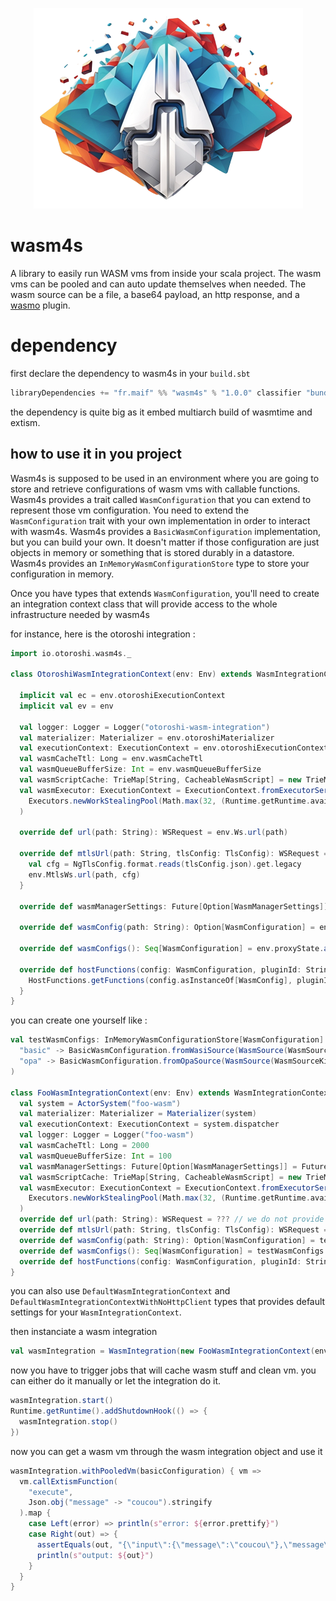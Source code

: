 <p align="center">
  <img src="./resources/wasm4s-logo-transparent.png" />
</p>

# wasm4s

A library to easily run WASM vms from inside your scala project. The wasm vms can be pooled and can auto update themselves when needed. The wasm source can be a file, a base64 payload, an http response, and a [wasmo](https://github.com/maif/wasmo) plugin.

# dependency

first declare the dependency to wasm4s in your `build.sbt`

```scala
libraryDependencies += "fr.maif" %% "wasm4s" % "1.0.0" classifier "bundle"
```

the dependency is quite big as it embed multiarch build of wasmtime and extism.

## how to use it in you project

Wasm4s is supposed to be used in an environment where you are going to store and retrieve configurations of wasm vms with callable functions. Wasm4s provides a trait called  `WasmConfiguration` that you can extend to represent those vm configuration. You need to extend the `WasmConfiguration` trait with your own implementation in order to interact with wasm4s. Wasm4s provides a `BasicWasmConfiguration` implementation, but you can build your own. It doesn't matter if those configuration are just objects in memory or something that is stored durably in a datastore. Wasm4s provides an `InMemoryWasmConfigurationStore` type to store your configuration in memory.

Once you have types that extends `WasmConfiguration`, you'll need to create an integration context class that will provide access to the whole infrastructure needed by wasm4s

for instance, here is the otoroshi integration :

```scala
import io.otoroshi.wasm4s._

class OtoroshiWasmIntegrationContext(env: Env) extends WasmIntegrationContext {

  implicit val ec = env.otoroshiExecutionContext
  implicit val ev = env

  val logger: Logger = Logger("otoroshi-wasm-integration")
  val materializer: Materializer = env.otoroshiMaterializer
  val executionContext: ExecutionContext = env.otoroshiExecutionContext
  val wasmCacheTtl: Long = env.wasmCacheTtl
  val wasmQueueBufferSize: Int = env.wasmQueueBufferSize
  val wasmScriptCache: TrieMap[String, CacheableWasmScript] = new TrieMap[String, CacheableWasmScript]()
  val wasmExecutor: ExecutionContext = ExecutionContext.fromExecutorService(
    Executors.newWorkStealingPool(Math.max(32, (Runtime.getRuntime.availableProcessors * 4) + 1))
  )

  override def url(path: String): WSRequest = env.Ws.url(path)

  override def mtlsUrl(path: String, tlsConfig: TlsConfig): WSRequest = {
    val cfg = NgTlsConfig.format.reads(tlsConfig.json).get.legacy
    env.MtlsWs.url(path, cfg)
  }

  override def wasmManagerSettings: Future[Option[WasmManagerSettings]] = env.datastores.globalConfigDataStore.latest().wasmManagerSettings.vfuture

  override def wasmConfig(path: String): Option[WasmConfiguration] = env.proxyState.wasmPlugin(path).map(_.config)

  override def wasmConfigs(): Seq[WasmConfiguration] = env.proxyState.allWasmPlugins().map(_.config)

  override def hostFunctions(config: WasmConfiguration, pluginId: String): Array[WasmOtoroshiHostFunction[_ <: WasmOtoroshiHostUserData]] = {
    HostFunctions.getFunctions(config.asInstanceOf[WasmConfig], pluginId, None)
  }
}
```

you can create one yourself like :

```scala
val testWasmConfigs: InMemoryWasmConfigurationStore[WasmConfiguration] = InMemoryWasmConfigurationStore(
  "basic" -> BasicWasmConfiguration.fromWasiSource(WasmSource(WasmSourceKind.File, "./src/test/resources/basic.wasm")),
  "opa" -> BasicWasmConfiguration.fromOpaSource(WasmSource(WasmSourceKind.File, "./src/test/resources/opa.wasm")),
)

class FooWasmIntegrationContext(env: Env) extends WasmIntegrationContext {
  val system = ActorSystem("foo-wasm")
  val materializer: Materializer = Materializer(system)
  val executionContext: ExecutionContext = system.dispatcher
  val logger: Logger = Logger("foo-wasm")
  val wasmCacheTtl: Long = 2000
  val wasmQueueBufferSize: Int = 100
  val wasmManagerSettings: Future[Option[WasmManagerSettings]] = Future.successful(None)
  val wasmScriptCache: TrieMap[String, CacheableWasmScript] = new TrieMap[String, CacheableWasmScript]()
  val wasmExecutor: ExecutionContext = ExecutionContext.fromExecutorService(
    Executors.newWorkStealingPool(Math.max(32, (Runtime.getRuntime.availableProcessors * 4) + 1))
  )
  override def url(path: String): WSRequest = ??? // we do not provide http call right now ;)
  override def mtlsUrl(path: String, tlsConfig: TlsConfig): WSRequest = ???  // we do not provide http call right now ;)
  override def wasmConfig(path: String): Option[WasmConfiguration] = testWasmConfigs.wasmConfiguration(path)
  override def wasmConfigs(): Seq[WasmConfiguration] = testWasmConfigs.wasmConfigurations()
  override def hostFunctions(config: WasmConfiguration, pluginId: String): Array[WasmOtoroshiHostFunction[_ <: WasmOtoroshiHostUserData]] = Array.empty
}
```

you can also use `DefaultWasmIntegrationContext` and `DefaultWasmIntegrationContextWithNoHttpClient` types that provides default settings for your `WasmIntegrationContext`.

then instanciate a wasm integration 

```scala
val wasmIntegration = WasmIntegration(new FooWasmIntegrationContext(env))
```

now you have to trigger jobs that will cache wasm stuff and clean vm. you can either do it manually or let the integration do it.

```scala
wasmIntegration.start()
Runtime.getRuntime().addShutdownHook(() => {
  wasmIntegration.stop()
})
```

now you can get a wasm vm through the wasm integration object and use it

```scala
wasmIntegration.withPooledVm(basicConfiguration) { vm =>
  vm.callExtismFunction(
    "execute",
    Json.obj("message" -> "coucou").stringify
  ).map {
    case Left(error) => println(s"error: ${error.prettify}")
    case Right(out) => {
      assertEquals(out, "{\"input\":{\"message\":\"coucou\"},\"message\":\"yo\"}")
      println(s"output: ${out}")
    }
  }
}
```
